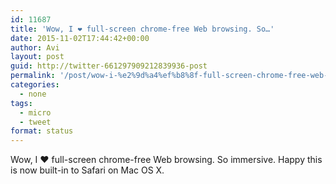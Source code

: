```yaml
---
id: 11687
title: 'Wow, I ❤️ full-screen chrome-free Web browsing. So…'
date: 2015-11-02T17:44:42+00:00
author: Avi
layout: post
guid: http://twitter-661297909212839936-post
permalink: '/post/wow-i-%e2%9d%a4%ef%b8%8f-full-screen-chrome-free-web-browsing-so/'
categories:
  - none
tags:
  - micro
  - tweet
format: status
---
```

Wow, I ❤️ full-screen chrome-free Web browsing. So immersive. Happy this is now built-in to Safari on Mac OS X.